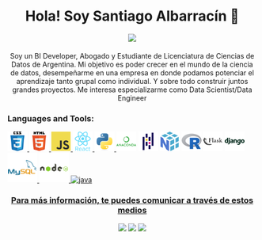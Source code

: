 <div align="center">
    <h1>Hola! Soy Santiago Albarracín 👋</h1> 
</div>

<div align="center">
    <img src="https://i.postimg.cc/SQ7B8X1H/1614033309435-1.jpg">
    <div>
        <br>
        Soy un BI Developer, Abogado y Estudiante de Licenciatura de Ciencias de Datos de Argentina.
        Mi objetivo es poder crecer en el mundo de la ciencia de datos, desempeñarme en una empresa en donde podamos potenciar el aprendizaje tanto grupal como individual. Y sobre todo construir juntos grandes proyectos.
        Me interesa especializarme como Data Scientist/Data Engineer
    </div>
</div>

<div align="center">
    <h3 align="left">Languages and Tools:</h3>
    <p align="left"><a href="https://www.w3schools.com/css/" target="_blank"> <img src="https://raw.githubusercontent.com/devicons/devicon/master/icons/css3/css3-original-wordmark.svg" alt="css3" width="40" height="40"/> </a> <a href="https://www.w3.org/html/" target="_blank"> <img src="https://raw.githubusercontent.com/devicons/devicon/master/icons/html5/html5-original-wordmark.svg" alt="html5" width="40" height="40"/> </a> <a href="https://developer.mozilla.org/en-US/docs/Web/JavaScript" target="_blank"> <img src="https://raw.githubusercontent.com/devicons/devicon/master/icons/javascript/javascript-original.svg" alt="javascript" width="40" height="40"/> </a> <a href="https://reactjs.org/" target="_blank"> <img src="https://raw.githubusercontent.com/devicons/devicon/master/icons/react/react-original-wordmark.svg" alt="react" width="40" height="40"/> </a> <a href="https://www.python.org" target="_blank"> <img src="https://raw.githubusercontent.com/devicons/devicon/master/icons/python/python-original.svg" alt="python" width="40" height="40"/> </a> <img src=https://github.com/devicons/devicon/blob/master/icons/anaconda/anaconda-original-wordmark.svg width="40" height="40">   
        <img src=https://github.com/devicons/devicon/blob/master/icons/pandas/pandas-original.svg width="40" height="40">   
        <img src=https://github.com/devicons/devicon/blob/master/icons/numpy/numpy-original.svg width="40" height="40">   
        <img src=https://github.com/devicons/devicon/blob/master/icons/r/r-original.svg width="40" height="40">   
        <img src=https://github.com/devicons/devicon/blob/master/icons/flask/flask-original-wordmark.svg width="40" height="40">  
        <img src=https://github.com/devicons/devicon/blob/master/icons/django/django-plain-wordmark.svg width="40" height="40">  
        
<br>
        <a href="https://www.mysql.com/" target="_blank"> <img src="https://raw.githubusercontent.com/devicons/devicon/master/icons/mysql/mysql-original-wordmark.svg" alt="mysql" width="60" height="60"/> </a> <a href="https://nodejs.org" target="_blank"> <img src="https://raw.githubusercontent.com/devicons/devicon/master/icons/nodejs/nodejs-original-wordmark.svg" alt="nodejs" width="60" height="60"/> </a>   <a href="https://www.java.com/es/" target="_blank"> <img src="https://cdn.icon-icons.com/icons2/2415/PNG/512/java_original_logo_icon_146458.png" alt="java" width="50" height="50"/> </a>  <a href="https://github.com/devicons/devicon/blob/master/icons/anaconda/anaconda-original.svg" </a> </p>
        
</div>


<div align="center">
    <h3>Para más información, te puedes comunicar a través de estos medios</h3>
</div>

<div align="center"><a href="https://www.linkedin.com/in/santiago-albarracin-49ab2a1b4/"><img src="https://img.shields.io/badge/LinkedIn-0077B5?style=for-the-badge&logo=linkedin&logoColor=white"></a>
<a href="mailto:albarracinsantiago24@gmail.com"><img src="https://img.shields.io/badge/Gmail-D14836?style=for-the-badge&logo=gmail&logoColor=white"></a>
<a href="https://api.whatsapp.com/send?phone=5493815470882"><img src="https://img.shields.io/badge/WhatsApp-25D366?style=for-the-badge&logo=whatsapp&logoColor=white"></a>
</div>
